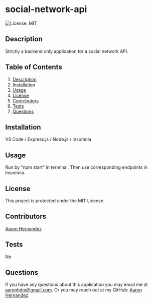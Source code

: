 # social-network-api
  ![License: MIT](https://img.shields.io/badge/License-MIT-yellow.svg)
  
  ## Description
  
  Strictly a backend only application for a social network API.
  
  ## Table of Contents
  
  1. [Description](#description)
  2. [Installation](#installation)
  3. [Usage](#usage)
  4. [License](#license)
  5. [Contributors](#contributors)
  6. [Tests](#tests)
  7. [Questions](#questions)
  
  
  ## Installation
  
  VS Code / Express.js / Node.js / Insomnia
  
  ## Usage
  
  Run by "npm start" in terminal. Then use corresponding endpoints in Insomnia.
  
  ## License
  This project is protected under the MIT License.
  
  ## Contributors
  
  [Aaron Hernandez](https://github.com/aaronhdm)
  
  ## Tests
  
  No
  
  ## Questions
  
  If you have any questions about this application you may email me at aaronhdm@gmail.com.
  Or you may reach out at my GitHub: [Aaron Hernandez](https://github.com/aaronhdm).
  